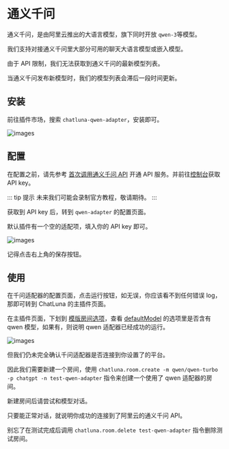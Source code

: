# 通义千问

通义千问，是由阿里云推出的大语言模型，旗下同时开放 `qwen-3`等模型。

我们支持对接通义千问里大部分可用的聊天大语言模型或嵌入模型。

由于 API 限制，我们无法获取到通义千问的最新模型列表。

当通义千问发布新模型时，我们的模型列表会滞后一段时间更新。

## 安装

前往插件市场，搜索 `chatluna-qwen-adapter`，安装即可。

![images](../../public/images/plugin_market_qwen.png)

## 配置

在配置之前，请先参考 [首次调用通义千问 API](https://help.aliyun.com/zh/model-studio/getting-started/first-api-call-to-qwen?spm=5176.12818093_-1363046575.console-base_help.dexternal.3bd416d0aMZwE0#f92b9b9cc7huw) 开通 API 服务。并前往[控制台](https://bailian.console.aliyun.com/?spm=a2c4g.11186623.0.0.6a822562V5KcWo&apiKey=1#/api-key)获取 API key。

::: tip 提示
未来我们可能会录制官方教程，敬请期待。
:::

获取到 API key 后，转到 `qwen-adapter` 的配置页面。

默认插件有一个空的适配项，填入你的 API key 即可。

![images](../../public/images/plugin_qwen.png)

记得点击右上角的保存按钮。

## 使用

在千问适配器的配置页面，点击运行按钮，如无误，你应该看不到任何错误 log，那即可转到 ChatLuna 的主插件页面。

在主插件页面，下划到 [模版房间选项](../useful-configurations.md#模版房间选项)，查看 [defaultModel](../useful-configurations.md#defaultmodel) 的选项里是否含有 qwen 模型，如果有，则说明 qwen 适配器已经成功的运行。

![images](../../public/images/plugin_qwen_config.png)

但我们仍未完全确认千问适配器是否连接到你设置了的平台。

因此我们需要新建一个房间，使用 `chatluna.room.create -m qwen/qwen-turbo -p chatgpt -n test-qwen-adapter` 指令来创建一个使用了 qwen 适配器的房间。

新建房间后请尝试和模型对话。

只要能正常对话，就说明你成功的连接到了阿里云的通义千问 API。

别忘了在测试完成后调用 `chatluna.room.delete test-qwen-adapter` 指令删除测试房间。
